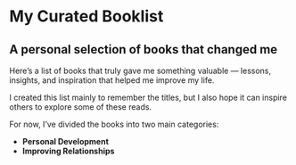 # My Curated Booklist  
## A personal selection of books that changed me  

Here’s a list of books that truly gave me something valuable — lessons, insights, and inspiration that helped me improve my life.  

I created this list mainly to remember the titles, but I also hope it can inspire others to explore some of these reads.  

For now, I’ve divided the books into two main categories:  
- **Personal Development**  
- **Improving Relationships**
